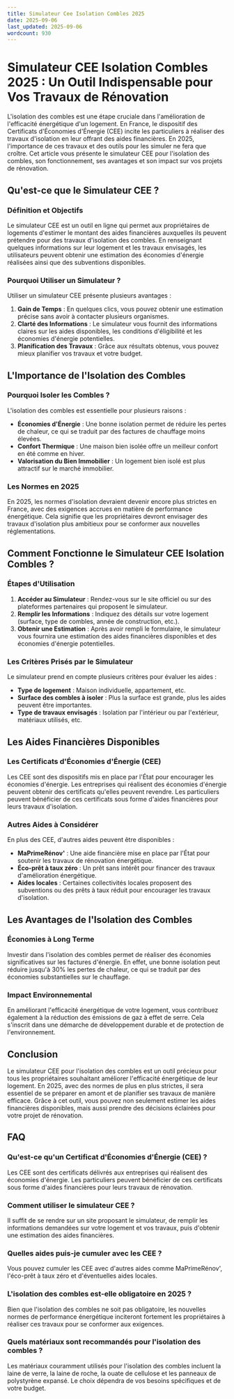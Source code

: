 ```yaml
---
title: Simulateur Cee Isolation Combles 2025
date: 2025-09-06
last_updated: 2025-09-06
wordcount: 930
---
```


# Simulateur CEE Isolation Combles 2025 : Un Outil Indispensable pour Vos Travaux de Rénovation

L'isolation des combles est une étape cruciale dans l'amélioration de l'efficacité énergétique d'un logement. En France, le dispositif des Certificats d'Économies d'Énergie (CEE) incite les particuliers à réaliser des travaux d'isolation en leur offrant des aides financières. En 2025, l'importance de ces travaux et des outils pour les simuler ne fera que croître. Cet article vous présente le simulateur CEE pour l'isolation des combles, son fonctionnement, ses avantages et son impact sur vos projets de rénovation.

## Qu'est-ce que le Simulateur CEE ?

### Définition et Objectifs

Le simulateur CEE est un outil en ligne qui permet aux propriétaires de logements d'estimer le montant des aides financières auxquelles ils peuvent prétendre pour des travaux d'isolation des combles. En renseignant quelques informations sur leur logement et les travaux envisagés, les utilisateurs peuvent obtenir une estimation des économies d'énergie réalisées ainsi que des subventions disponibles.

### Pourquoi Utiliser un Simulateur ?

Utiliser un simulateur CEE présente plusieurs avantages :

1. **Gain de Temps** : En quelques clics, vous pouvez obtenir une estimation précise sans avoir à contacter plusieurs organismes.
2. **Clarté des Informations** : Le simulateur vous fournit des informations claires sur les aides disponibles, les conditions d'éligibilité et les économies d'énergie potentielles.
3. **Planification des Travaux** : Grâce aux résultats obtenus, vous pouvez mieux planifier vos travaux et votre budget.

## L'Importance de l'Isolation des Combles

### Pourquoi Isoler les Combles ?

L'isolation des combles est essentielle pour plusieurs raisons :

- **Économies d'Énergie** : Une bonne isolation permet de réduire les pertes de chaleur, ce qui se traduit par des factures de chauffage moins élevées.
- **Confort Thermique** : Une maison bien isolée offre un meilleur confort en été comme en hiver.
- **Valorisation du Bien Immobilier** : Un logement bien isolé est plus attractif sur le marché immobilier.

### Les Normes en 2025

En 2025, les normes d'isolation devraient devenir encore plus strictes en France, avec des exigences accrues en matière de performance énergétique. Cela signifie que les propriétaires devront envisager des travaux d'isolation plus ambitieux pour se conformer aux nouvelles réglementations.

## Comment Fonctionne le Simulateur CEE Isolation Combles ?

### Étapes d'Utilisation

1. **Accéder au Simulateur** : Rendez-vous sur le site officiel ou sur des plateformes partenaires qui proposent le simulateur.
2. **Remplir les Informations** : Indiquez des détails sur votre logement (surface, type de combles, année de construction, etc.).
3. **Obtenir une Estimation** : Après avoir rempli le formulaire, le simulateur vous fournira une estimation des aides financières disponibles et des économies d'énergie potentielles.

### Les Critères Prisés par le Simulateur

Le simulateur prend en compte plusieurs critères pour évaluer les aides :

- **Type de logement** : Maison individuelle, appartement, etc.
- **Surface des combles à isoler** : Plus la surface est grande, plus les aides peuvent être importantes.
- **Type de travaux envisagés** : Isolation par l'intérieur ou par l'extérieur, matériaux utilisés, etc.

## Les Aides Financières Disponibles

### Les Certificats d'Économies d'Énergie (CEE)

Les CEE sont des dispositifs mis en place par l'État pour encourager les économies d'énergie. Les entreprises qui réalisent des économies d'énergie peuvent obtenir des certificats qu'elles peuvent revendre. Les particuliers peuvent bénéficier de ces certificats sous forme d'aides financières pour leurs travaux d'isolation.

### Autres Aides à Considérer

En plus des CEE, d'autres aides peuvent être disponibles :

- **MaPrimeRénov'** : Une aide financière mise en place par l'État pour soutenir les travaux de rénovation énergétique.
- **Éco-prêt à taux zéro** : Un prêt sans intérêt pour financer des travaux d'amélioration énergétique.
- **Aides locales** : Certaines collectivités locales proposent des subventions ou des prêts à taux réduit pour encourager les travaux d'isolation.

## Les Avantages de l'Isolation des Combles

### Économies à Long Terme

Investir dans l'isolation des combles permet de réaliser des économies significatives sur les factures d'énergie. En effet, une bonne isolation peut réduire jusqu'à 30% les pertes de chaleur, ce qui se traduit par des économies substantielles sur le chauffage.

### Impact Environnemental

En améliorant l'efficacité énergétique de votre logement, vous contribuez également à la réduction des émissions de gaz à effet de serre. Cela s'inscrit dans une démarche de développement durable et de protection de l'environnement.

## Conclusion

Le simulateur CEE pour l'isolation des combles est un outil précieux pour tous les propriétaires souhaitant améliorer l'efficacité énergétique de leur logement. En 2025, avec des normes de plus en plus strictes, il sera essentiel de se préparer en amont et de planifier ses travaux de manière efficace. Grâce à cet outil, vous pouvez non seulement estimer les aides financières disponibles, mais aussi prendre des décisions éclairées pour votre projet de rénovation.

## FAQ

### Qu'est-ce qu'un Certificat d'Économies d'Énergie (CEE) ?

Les CEE sont des certificats délivrés aux entreprises qui réalisent des économies d'énergie. Les particuliers peuvent bénéficier de ces certificats sous forme d'aides financières pour leurs travaux de rénovation.

### Comment utiliser le simulateur CEE ?

Il suffit de se rendre sur un site proposant le simulateur, de remplir les informations demandées sur votre logement et vos travaux, puis d'obtenir une estimation des aides financières.

### Quelles aides puis-je cumuler avec les CEE ?

Vous pouvez cumuler les CEE avec d'autres aides comme MaPrimeRénov', l'éco-prêt à taux zéro et d'éventuelles aides locales.

### L'isolation des combles est-elle obligatoire en 2025 ?

Bien que l'isolation des combles ne soit pas obligatoire, les nouvelles normes de performance énergétique inciteront fortement les propriétaires à réaliser ces travaux pour se conformer aux exigences.

### Quels matériaux sont recommandés pour l'isolation des combles ?

Les matériaux couramment utilisés pour l'isolation des combles incluent la laine de verre, la laine de roche, la ouate de cellulose et les panneaux de polystyrène expansé. Le choix dépendra de vos besoins spécifiques et de votre budget.